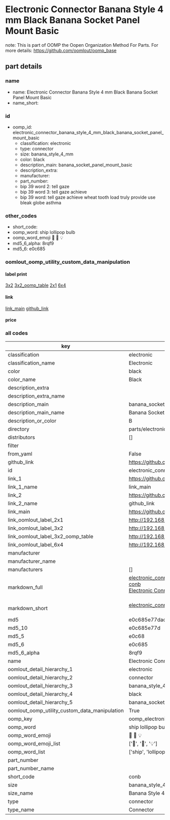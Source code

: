 # Electronic Connector Banana Style 4 mm Black Banana Socket Panel Mount Basic  

note: This is part of OOMP the Oopen Organization Method For Parts. For more details: https://github.com/oomlout/oomp_base

##  part details





### name
* name: Electronic Connector Banana Style 4 mm Black Banana Socket Panel Mount Basic
* name_short: 
### id
* oomp_id: electronic_connector_banana_style_4_mm_black_banana_socket_panel_mount_basic
  * classification: electronic
  * type: connector
  * size: banana_style_4_mm
  * color: black
  * description_main: banana_socket_panel_mount_basic
  * description_extra: 
  * manufacturer: 
  * part_number: 
  * bip 39 word 2: tell gaze
  * bip 39 word 3: tell gaze achieve
  * bip 39 word: tell gaze achieve wheat tooth load truly provide use bleak globe asthma

### other_codes
* short_code: 
* oomp_word: ship lollipop bulb
* oomp_word_emoji :ship: :lollipop: :bulb:
* md5_6_alpha: 8rqf9
* md5_6: e0c685






### oomlout_oomp_utility_custom_data_manipulation
#### label print
[3x2](http://192.168.1.245:1112/?label=oomp%208rqf9)
[3x2_oomp_table](http://192.168.1.107:1112/?label=oomp%208rqf9)
[2x1](http://192.168.1.242:1112/?label=oomp%208rqf9)
[6x4](http://192.168.1.55:1112/?label=oomp%208rqf9)    

#### link

[link_main](https://github.com/oomlout/oomlout_oomp_current_version_messy/tree/main/parts/electronic_connector_banana_style_4_mm_black_banana_socket_panel_mount_basic) [github_link](https://github.com/oomlout/oomlout_oomp_part_src/tree/main/parts/electronic_connector_banana_style_4_mm_black_banana_socket_panel_mount_basic)                             

#### price







### all codes 
| key | value |  
| --- | --- |  
| classification | electronic |  
| classification_name | Electronic |  
| color | black |  
| color_name | Black |  
| description_extra |  |  
| description_extra_name |  |  
| description_main | banana_socket_panel_mount_basic |  
| description_main_name | Banana Socket Panel Mount Basic |  
| description_or_color | B  |  
| directory | parts/electronic_connector_banana_style_4_mm_black_banana_socket_panel_mount_basic |  
| distributors | [] |  
| filter |  |  
| from_yaml | False |  
| github_link | https://github.com/oomlout/oomlout_oomp_part_src/tree/main/parts/electronic_connector_banana_style_4_mm_black_banana_socket_panel_mount_basic |  
| id | electronic_connector_banana_style_4_mm_black_banana_socket_panel_mount_basic |  
| link_1 | https://github.com/oomlout/oomlout_oomp_current_version_messy/tree/main/parts/electronic_connector_banana_style_4_mm_black_banana_socket_panel_mount_basic |  
| link_1_name | link_main |  
| link_2 | https://github.com/oomlout/oomlout_oomp_part_src/tree/main/parts/electronic_connector_banana_style_4_mm_black_banana_socket_panel_mount_basic |  
| link_2_name | github_link |  
| link_main | https://github.com/oomlout/oomlout_oomp_current_version_messy/tree/main/parts/electronic_connector_banana_style_4_mm_black_banana_socket_panel_mount_basic |  
| link_oomlout_label_2x1 | http://192.168.1.242:1112/?label=oomp%208rqf9 |  
| link_oomlout_label_3x2 | http://192.168.1.245:1112/?label=oomp%208rqf9 |  
| link_oomlout_label_3x2_oomp_table | http://192.168.1.107:1112/?label=oomp%208rqf9 |  
| link_oomlout_label_6x4 | http://192.168.1.55:1112/?label=oomp%208rqf9 |  
| manufacturer |  |  
| manufacturer_name |  |  
| manufacturers | [] |  
| markdown_full | [electronic_connector_banana_style_4_mm_black_banana_socket_panel_mount_basic](https://github.com/oomlout/oomlout_oomp_current_version_messy/tree/main/parts/electronic_connector_banana_style_4_mm_black_banana_socket_panel_mount_basic)<br>[conb](https://github.com/oomlout/oomlout_oomp_current_version_messy/tree/main/parts/electronic_connector_banana_style_4_mm_black_banana_socket_panel_mount_basic)<br>[Electronic Connector Banana Style 4 Mm Black Banana Socket Panel Mount Basic](https://github.com/oomlout/oomlout_oomp_current_version_messy/tree/main/parts/electronic_connector_banana_style_4_mm_black_banana_socket_panel_mount_basic)<br><br> |  
| markdown_short | [electronic_connector_banana_style_4_mm_black_banana_socket_panel_mount_basic](https://github.com/oomlout/oomlout_oomp_current_version_messy/tree/main/parts/electronic_connector_banana_style_4_mm_black_banana_socket_panel_mount_basic)<br><br> |  
| md5 | e0c685e77dacfd2e0bf26f9e03982ef6 |  
| md5_10 | e0c685e77d |  
| md5_5 | e0c68 |  
| md5_6 | e0c685 |  
| md5_6_alpha | 8rqf9 |  
| name | Electronic Connector Banana Style 4 mm Black Banana Socket Panel Mount Basic |  
| oomlout_detail_hierarchy_1 | electronic |  
| oomlout_detail_hierarchy_2 | connector |  
| oomlout_detail_hierarchy_3 | banana_style_4_mm |  
| oomlout_detail_hierarchy_4 | black |  
| oomlout_detail_hierarchy_5 | banana_socket_panel_mount_basic |  
| oomlout_oomp_utility_custom_data_manipulation | True |  
| oomp_key | oomp_electronic_connector_banana_style_4_mm_black_banana_socket_panel_mount_basic |  
| oomp_word | ship lollipop bulb |  
| oomp_word_emoji | :ship: :lollipop: :bulb: |  
| oomp_word_emoji_list | [':ship:', ':lollipop:', ':bulb:'] |  
| oomp_word_list | ['ship', 'lollipop', 'bulb'] |  
| part_number |  |  
| part_number_name |  |  
| short_code | conb |  
| size | banana_style_4_mm |  
| size_name | Banana Style 4 mm |  
| type | connector |  
| type_name | Connector |  
